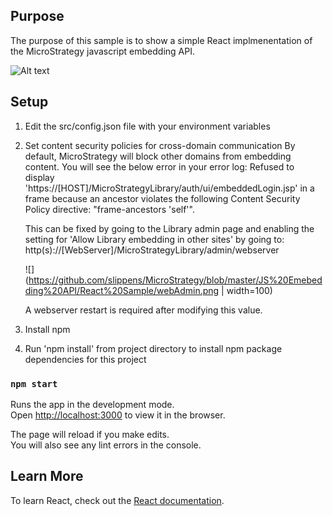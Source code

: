 ## Purpose

The purpose of this sample is to show a simple React implmenentation of the MicroStrategy javascript embedding API.

![Alt text](https://github.com/slippens/MicroStrategy/blob/master/JS%20Emebedding%20API/React%20Sample/results.png "Title")

## Setup

1) Edit the src/config.json file with your environment variables
2) Set content security policies for cross-domain communication
	By default, MicroStrategy will block other domains from embedding content. You will see the below error in your error log: 
	Refused to display 'https://[HOST]/MicroStrategyLibrary/auth/ui/embeddedLogin.jsp' in a frame because an ancestor violates the following Content Security Policy directive: "frame-ancestors 'self'".

	This can be fixed by going to the Library admin page and enabling the setting for 'Allow Library embedding in other sites' by going to:
	http(s)://[WebServer]/MicroStrategyLibrary/admin/webserver

	![](https://github.com/slippens/MicroStrategy/blob/master/JS%20Emebedding%20API/React%20Sample/webAdmin.png | width=100)


	A webserver restart is required after modifying this value.

3) Install npm
4) Run 'npm install' from project directory to install npm package dependencies for this project

### `npm start`

Runs the app in the development mode.<br>
Open [http://localhost:3000](http://localhost:3000) to view it in the browser.

The page will reload if you make edits.<br>
You will also see any lint errors in the console.

## Learn More
To learn React, check out the [React documentation](https://reactjs.org/).


